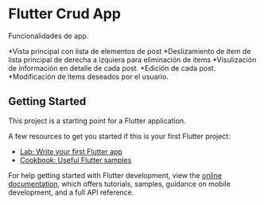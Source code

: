 # Flutter Crud App

Funcionalidades de app.

*Vista principal con lista de elementos de post
*Deslizamiento de item de lista principal de derecha a izquiera para eliminación de items
*Visulización de información en detalle de cada post.
*Edición de cada post.
*Modificación de items deseados por el usuario.


## Getting Started

This project is a starting point for a Flutter application.

A few resources to get you started if this is your first Flutter project:

- [Lab: Write your first Flutter app](https://docs.flutter.dev/get-started/codelab)
- [Cookbook: Useful Flutter samples](https://docs.flutter.dev/cookbook)

For help getting started with Flutter development, view the
[online documentation](https://docs.flutter.dev/), which offers tutorials,
samples, guidance on mobile development, and a full API reference.
